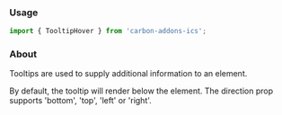 ### Usage

```js
import { TooltipHover } from 'carbon-addons-ics';
```

### About

Tooltips are used to supply additional information to an element. 

By default, the tooltip will render below the element. The direction prop supports 'bottom', 'top', 'left' or 'right'. 